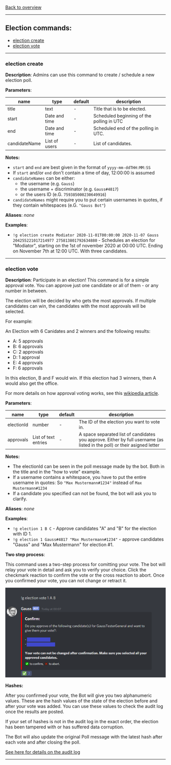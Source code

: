 [Back to overview](../README.md)

---

## Election commands:

- [election create](#election-create)
- [election vote](#election-vote)

---

### election create

**Description**: Admins can use this command to create / schedule a new election poll.

**Parameters**:

| name          | type          | default | description                               |
| ------------- | ------------- | ------- | ----------------------------------------- |
| title         | text          | -       | Title that is to be elected.              |
| start         | Date and time | -       | Scheduled beginning of the polling in UTC |
| end           | Date and time | -       | Scheduled end of the polling in UTC.      |
| candidateName | List of users | -       | List of candidates.                       |

**Notes:**

- `start` and `end` are best given in the format of `yyyy-mm-ddTHH:MM:SS`
- If `start` and/or `end` don't contain a time of day, 12:00:00 is assumed
- `candidateNames` can be either:
  - the username (e.g. `Gauss`)
  - the username + discriminator (e.g. `Gauss#4817`)
  - or the users ID (e.G. `759385000230649916`)
- `candidateNames` might require you to put certain usernames in quotes, if they contain whitespaces (e.G. `"Gauss Bot"`)

**Aliases**: _none_

**Examples**:

- `!g election create Modiator 2020-11-01T00:00:00 2020-11-07 Gauss 204255221017214977 275813801792634880` - Schedules an election for "Modiator", starting on the 1st of november 2020 at O0:00 UTC. Ending on November 7th at 12:00 UTC. With three candidates.

---

### election vote

**Description**: Participate in an election! This command is for a simple approval vote. You can approve just one candidate or all of them - or any number in between.

The election will be decided by who gets the most approvals. If multiple candidates can win, the candidates with the most approvals will be selected.

For example:

An Election with 6 Canidates and 2 winners and the following results:

- A: 5 approvals
- B: 6 approvals
- C: 2 approvals
- D: 1 approval
- E: 4 approvals
- F: 6 approvals

In this election, B and F would win. If this election had 3 winners, then A would also get the office.

For more details on how approval voting works, see this [wikipedia article](https://en.wikipedia.org/wiki/Approval_voting).

**Parameters**:

| name       | type                 | default | description                                                                                                               |
| ---------- | -------------------- | ------- | ------------------------------------------------------------------------------------------------------------------------- |
| electionId | number               | -       | The ID of the election you want to vote in.                                                                               |
| approvals  | List of text entries | -       | A space separated list of candidates you approve. Either by full username (as listed in the poll) or their asigned letter |

**Notes:**
- The electionId can be seen in the poll message made by the bot. Both in the title and in the "how to vote" example.
- If a username contains a whitespace, you have to put the entire username in quotes: So `"Max Mustermann#1234"` instead of `Max Mustermann#1234`
- If a candidate you specified can not be found, the bot will ask you to clarify.

**Aliases**: _none_

**Examples**:
- `!g election 1 B C` - Approve candidates "A" and "B" for the election with ID 1.
- `!g election 1 Gauss#4817 "Max Mustermann#1234"` - approve candidates "Gauss" and "Max Mustermann" for election #1.

**Two step process**:

This command uses a two-step process for comitting your vote. The bot will relay your vote in detail and ask you to verify your choice.
Click the checkmark reaction to confirm the vote or the cross reaction to abort. Once you confirmed your vote, you can not change or retract it.

<img src="./img/vote_confirm.png" />


**Hashes:**

After you confirmed your vote, the Bot will give you two alphanumeric values. These are the hash values of the state of the election before and after your vote was added. You can use these values to check the audit log once the results are posted.

If your set of hashes is not in the audit log in the exact order, the election has been tampered with or has suffered data corruption.

The Bot will also update the original Poll message with the latest hash after each vote and after closing the poll.

[See here for details on the audit log](./auditlog.md)

---
